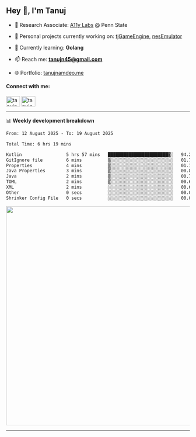 <h2>Hey 👋, I'm Tanuj</h2>

- 🔬 Research Associate: [A11y Labs](https://a11y.ist.psu.edu/) @ Penn State 

- 🔭 Personal projects currently working on: [tjGameEngine](https://github.com/tanujn45/tjGameEngine), [nesEmulator](https://github.com/tanujn45/nesEmulator)

- 🌱 Currently learning: **Golang**

- 📫 Reach me: **tanujn45@gmail.com**

- 🌐 Portfolio: [tanujnamdeo.me](https://tanujnamdeo.me/)

<h4 align="left">Connect with me:</h4>
<p align="left">
<a href="https://twitter.com/tanujn45" target="blank"><img align="center" src="https://raw.githubusercontent.com/rahuldkjain/github-profile-readme-generator/master/src/images/icons/Social/twitter.svg" alt="tanujn45" height="28" width="38" /></a>
<a href="https://linkedin.com/in/tanujn45" target="blank"><img align="center" src="https://raw.githubusercontent.com/rahuldkjain/github-profile-readme-generator/master/src/images/icons/Social/linked-in-alt.svg" alt="tanujn45" height="28" width="38" /></a>
</p>

-------

📊 **Weekly development breakdown**
<!--START_SECTION:waka-->

```txt
From: 12 August 2025 - To: 19 August 2025

Total Time: 6 hrs 19 mins

Kotlin                 5 hrs 57 mins   ███████████████████████▓░   94.23 %
GitIgnore file         6 mins          ▒░░░░░░░░░░░░░░░░░░░░░░░░   01.71 %
Properties             4 mins          ▒░░░░░░░░░░░░░░░░░░░░░░░░   01.14 %
Java Properties        3 mins          ▒░░░░░░░░░░░░░░░░░░░░░░░░   00.83 %
Java                   2 mins          ▒░░░░░░░░░░░░░░░░░░░░░░░░   00.78 %
TOML                   2 mins          ▒░░░░░░░░░░░░░░░░░░░░░░░░   00.69 %
XML                    2 mins          ░░░░░░░░░░░░░░░░░░░░░░░░░   00.62 %
Other                  0 secs          ░░░░░░░░░░░░░░░░░░░░░░░░░   00.01 %
Shrinker Config File   0 secs          ░░░░░░░░░░░░░░░░░░░░░░░░░   00.00 %
```

<!--END_SECTION:waka-->

<img src="https://wakatime.com/share/@018e9abd-1aa4-4aa6-9db7-5ca3b999e810/4650b67a-98aa-46b4-b598-3d8a2451f0df.svg" width="600"/>

-------
